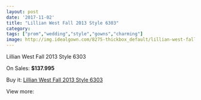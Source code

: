 ```yaml
---
layout: post
date: '2017-11-02'
title: "Lillian West Fall 2013 Style 6303"
category: 
tags: ["prom","wedding","style","gowns","charming"]
image: http://img.idealgown.com/8275-thickbox_default/lillian-west-fall-2013-style-6303.jpg
---
```

Lillian West Fall 2013 Style 6303

On Sales: **$137.995**
<a href="https://www.idealgown.com/en/justin-alexander/3453-lillian-west-fall-2013-style-6303.html"><amp-img layout="responsive" width="600" height="600" src="//img.idealgown.com/8275-thickbox_default/lillian-west-fall-2013-style-6303.jpg" alt="Lillian West Fall 2013 Style 6303 0" /></a>
<a href="https://www.idealgown.com/en/justin-alexander/3453-lillian-west-fall-2013-style-6303.html"><amp-img layout="responsive" width="600" height="600" src="//img.idealgown.com/8277-thickbox_default/lillian-west-fall-2013-style-6303.jpg" alt="Lillian West Fall 2013 Style 6303 1" /></a>
<a href="https://www.idealgown.com/en/justin-alexander/3453-lillian-west-fall-2013-style-6303.html"><amp-img layout="responsive" width="600" height="600" src="//img.idealgown.com/8276-thickbox_default/lillian-west-fall-2013-style-6303.jpg" alt="Lillian West Fall 2013 Style 6303 2" /></a>

Buy it: [Lillian West Fall 2013 Style 6303](https://www.idealgown.com/en/justin-alexander/3453-lillian-west-fall-2013-style-6303.html "Lillian West Fall 2013 Style 6303")

View more: [](https://www.idealgown.com/en/- "")